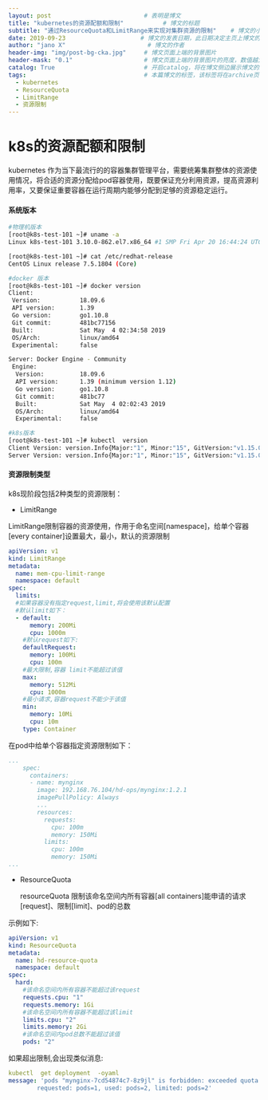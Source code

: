 ```yaml
---  
layout: post                          # 表明是博文  
title: "kubernetes的资源配额和限制"           # 博文的标题  
subtitle: "通过ResourceQuota和LimitRange来实现对集群资源的限制"    # 博文的小标题  
date: 2019-09-23                     # 博文的发表日期，此日期决定主页上博文的先后顺序  
author: "jano X"                       # 博文的作者  
header-img: "img/post-bg-cka.jpg"     # 博文页面上端的背景图片  
header-mask: "0.1"                    # 博文页面上端的背景图片的亮度，数值越大越黑暗  
catalog: True                         # 开启catalog，将在博文侧边展示博文的结构  
tags:                                 # 本篇博文的标签，该标签将在archive页面中对博文进行分类  
  - kubernetes
  - ResourceQuota
  - LimitRange
  - 资源限制
---  
```


# k8s的资源配额和限制
kubernetes 作为当下最流行的的容器集群管理平台，需要统筹集群整体的资源使用情况，将合适的资源分配给pod容器使用，既要保证充分利用资源，提高资源利用率，又要保证重要容器在运行周期内能够分配到足够的资源稳定运行。
#### 系统版本
```bash
#物理机版本
[root@k8s-test-101 ~]# uname -a
Linux k8s-test-101 3.10.0-862.el7.x86_64 #1 SMP Fri Apr 20 16:44:24 UTC 2018 x86_64 x86_64 x86_64 GNU/Linux

[root@k8s-test-101 ~]# cat /etc/redhat-release 
CentOS Linux release 7.5.1804 (Core) 

#docker 版本
[root@k8s-test-101 ~]# docker version
Client:
 Version:           18.09.6
 API version:       1.39
 Go version:        go1.10.8
 Git commit:        481bc77156
 Built:             Sat May  4 02:34:58 2019
 OS/Arch:           linux/amd64
 Experimental:      false

Server: Docker Engine - Community
 Engine:
  Version:          18.09.6
  API version:      1.39 (minimum version 1.12)
  Go version:       go1.10.8
  Git commit:       481bc77
  Built:            Sat May  4 02:02:43 2019
  OS/Arch:          linux/amd64
  Experimental:     false

#k8s版本
[root@k8s-test-101 ~]# kubectl  version
Client Version: version.Info{Major:"1", Minor:"15", GitVersion:"v1.15.0", GitCommit:"e8462b5b5dc2584fdcd18e6bcfe9f1e4d970a529", GitTreeState:"archive", BuildDate:"2019-07-03T04:01:12Z", GoVersion:"go1.12.6", Compiler:"gc", Platform:"linux/amd64"}
Server Version: version.Info{Major:"1", Minor:"15", GitVersion:"v1.15.0", GitCommit:"e8462b5b5dc2584fdcd18e6bcfe9f1e4d970a529", GitTreeState:"clean", BuildDate:"2019-06-19T16:32:14Z", GoVersion:"go1.12.5", Compiler:"gc", Platform:"linux/amd64"}

```
#### 资源限制类型
k8s现阶段包括2种类型的资源限制：
- LimitRange

LimitRange限制容器的资源使用，作用于命名空间[namespace]，给单个容器[every container]设置最大，最小，默认的资源限制
```yml
apiVersion: v1
kind: LimitRange
metadata:
  name: mem-cpu-limit-range
  namespace: default
spec:
  limits:
  #如果容器没有指定request,limit,将会使用该默认配置
  #默认limit如下：
  - default:
      memory: 200Mi
      cpu: 1000m
    #默认request如下:
    defaultRequest:
      memory: 100Mi
      cpu: 100m
    #最大限制,容器 limit不能超过该值
    max:
      memory: 512Mi
      cpu: 1000m
    #最小请求,容器request不能少于该值
    min:
      memory: 10Mi
      cpu: 10m
    type: Container
```

在pod中给单个容器指定资源限制如下：
```yml
...
    spec:
      containers:
      - name: mynginx
        image: 192.168.76.104/hd-ops/mynginx:1.2.1
        imagePullPolicy: Always
        ...
        resources:            
          requests:
            cpu: 100m
            memory: 150Mi
          limits:
            cpu: 100m
            memory: 150Mi
...
```
- ResourceQuota
  
  resourceQuota 限制该命名空间内所有容器[all containers]能申请的请求[request]、限制[limit]、pod的总数
  
示例如下:
```yml
apiVersion: v1
kind: ResourceQuota
metadata:
  name: hd-resource-quota
  namespace: default
spec:
  hard:
    #该命名空间内所有容器不能超过该request
    requests.cpu: "1"
    requests.memory: 1Gi
    #该命名空间内所有容器不能超过该limit
    limits.cpu: "2"
    limits.memory: 2Gi
    #该命名空间内pod总数不能超过该值
    pods: "2"
```

如果超出限制,会出现类似消息:
```yml
kubectl  get deployment  -oyaml
message: 'pods "mynginx-7cd54874c7-8z9jl" is forbidden: exceeded quota: hd-resource-quota,
        requested: pods=1, used: pods=2, limited: pods=2'
```